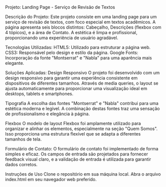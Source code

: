 ﻿Projeto: Landing Page - Serviço de Revisão de Textos

Descrição do Projeto:
    Este projeto consiste em uma landing page para um serviço de revisão de textos, com foco especial em textos acadêmicos. A página apresenta seis blocos distintos: Cabeçalho, Descrições (flexbox com 4 tópicos), e a área de Contato. A estética é limpa e profissional, proporcionando uma experiência de usuário agradável.

Tecnologias Utilizadas:
    HTML5: Utilizado para estruturar a página web.
    CSS3: Responsável pelo design e estilo da página.
    Google Fonts: Incorporação da fonte "Montserrat" e "Nabla" para uma aparência mais elegante.

Soluções Aplicadas:
Design Responsivo
    O projeto foi desenvolvido com um design responsivo para garantir uma experiência consistente em dispositivos de diferentes tamanhos. Através de media queries, o layout se ajusta automaticamente para proporcionar uma visualização ideal em desktops, tablets e smartphones.

Tipografia
    A escolha das fontes "Montserrat" e "Nabla" contribui para uma estética moderna e legível. A combinação destas fontes traz uma sensação de profissionalismo e elegância à página.

Flexbox
    O modelo de layout Flexbox foi amplamente utilizado para organizar e alinhar os elementos, especialmente na seção "Quem Somos". Isso proporciona uma estrutura flexível que se adapta a diferentes tamanhos de tela.

Formulário de Contato:
    O formulário de contato foi implementado de forma simples e eficaz. Os campos de entrada são projetados para fornecer feedback visual claro, e a validação de entrada é utilizada para garantir dados corretos.

Instruções de Uso
    Clone o repositório em sua máquina local.
    Abra o arquivo index.html em seu navegador web preferido.
